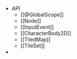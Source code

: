 - API
	- [[@GlobalScope]]
	- [[Node]]
	- [[InputEvent]]
	- [[CharacterBody2D]]
	- [[TiledMap]]
	- [[TileSet]]
-